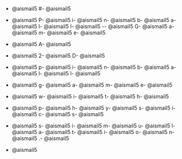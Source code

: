 - @aismail5
#- @aismail5
 - @aismail5
P- @aismail5
i- @aismail5
n- @aismail5
b- @aismail5
a- @aismail5
l- @aismail5
l- @aismail5
-- @aismail5
G- @aismail5
a- @aismail5
m- @aismail5
e- @aismail5

- @aismail5
A- @aismail5
 - @aismail5
2- @aismail5
D- @aismail5
 - @aismail5
p- @aismail5
i- @aismail5
n- @aismail5
b- @aismail5
a- @aismail5
l- @aismail5
l- @aismail5
 - @aismail5
g- @aismail5
a- @aismail5
m- @aismail5
e- @aismail5
 - @aismail5
w- @aismail5
i- @aismail5
t- @aismail5
h- @aismail5
 - @aismail5
p- @aismail5
h- @aismail5
y- @aismail5
s- @aismail5
i- @aismail5
c- @aismail5
s- @aismail5
 - @aismail5
s- @aismail5
i- @aismail5
m- @aismail5
u- @aismail5
l- @aismail5
a- @aismail5
t- @aismail5
i- @aismail5
o- @aismail5
n- @aismail5
.- @aismail5

- @aismail5
